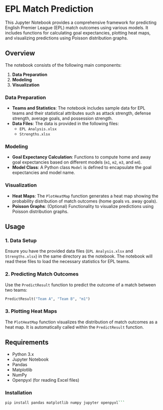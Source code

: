 # EPL Match Prediction

This Jupyter Notebook provides a comprehensive framework for predicting English Premier League (EPL) match outcomes using various models. It includes functions for calculating goal expectancies, plotting heat maps, and visualizing predictions using Poisson distribution graphs.

## Overview

The notebook consists of the following main components:
1. **Data Preparation**
2. **Modeling**
3. **Visualization**

### Data Preparation
- **Teams and Statistics**: The notebook includes sample data for EPL teams and their statistical attributes such as attack strength, defense strength, average goals, and possession strength.
- **Data Files**: The data is provided in the following files:
  - `EPL Analysis.xlsx`
  - `Strengths.xlsx`

### Modeling
- **Goal Expectancy Calculation**: Functions to compute home and away goal expectancies based on different models (`m1`, `m2`, `m3`, and `m4`).
- **Model Class**: A Python class `Model` is defined to encapsulate the goal expectancies and model name.

### Visualization
- **Heat Maps**: The `PlotHeatMap` function generates a heat map showing the probability distribution of match outcomes (home goals vs. away goals).
- **Poisson Graphs**: (Optional) Functionality to visualize predictions using Poisson distribution graphs.

## Usage

### 1. Data Setup
Ensure you have the provided data files (`EPL Analysis.xlsx` and `Strengths.xlsx`) in the same directory as the notebook. The notebook will read these files to load the necessary statistics for EPL teams.

### 2. Predicting Match Outcomes
Use the `PredictResult` function to predict the outcome of a match between two teams:

```python
PredictResult("Team A", "Team B", "m1")
```
### 3. Plotting Heat Maps

The `PlotHeatMap` function visualizes the distribution of match outcomes as a heat map. It is automatically called within the `PredictResult` function.

## Requirements

* Python 3.x
* Jupyter Notebook
* Pandas
* Matplotlib
* NumPy
* Openpyxl (for reading Excel files)

### Installation

```bash
pip install pandas matplotlib numpy jupyter openpyxl```
